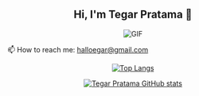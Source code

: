 <h2 align="center">Hi, I'm Tegar Pratama 👋</h2>

<p align="center">
<img align="middle" alt="GIF" src="https://i.pinimg.com/originals/65/a5/ec/65a5ec60b90f6b8faede3390ad5ee065.gif" />
</p>

📫 How to reach me: halloegar@gmail.com


<div align="center">
 
 [![Top Langs](https://github-readme-stats.vercel.app/api/top-langs/?username=tegarpratama&layout=compact&theme=tokyonight&show_icons=true)](https://github.com/tegarpratama)

 [![Tegar Pratama GitHub stats](https://github-readme-stats.vercel.app/api?username=tegarpratama&theme=tokyonight&show_icons=true)](https://github.com/tegarpratama)
</div>
